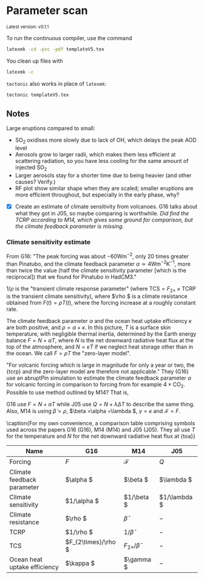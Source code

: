 # Parameter scan

<sup>Latest version: v0.1.1</sup> <!-- x-release-please-version -->

To run the continuous compiler, use the command

```bash
latexmk -cd -pvc -pdf templateV5.tex
```

You clean up files with

```bash
latexmk -c
```

`tectonic` also works in place of `latexmk`:

```bash
tectonic templateV5.tex
```

## Notes

Large eruptions compared to small:

- $\mathrm{SO_2}$ oxidises more slowly due to lack of OH, which delays the peak AOD
  level
- Aerosols grow to larger radii, which makes them less efficient at scattering
  radiation, so you have less cooling for the same amount of injected $\mathrm{SO_2}$
- Larger aerosols stay for a shorter time due to being heavier (and other causes?
  Verify.)
- RF plot show similar shape when they are scaled; smaller eruptions are more efficient
  throughout, but especially in the early phase, why?

- [x] Create an estimate of climate sensitivity from volcanoes. G16 talks about what
      they got in J05, so maybe comparing is worthwhile. _Did find the TCRP according to
      M14, which gives some ground for comparison, but the climate feedback parameter is
      missing._

### Climate sensitivity estimate

From G16: "The peak forcing was about $-60\mathrm{Wm^{-2}}$, only $20$ times greater
than Pinatubo, and the climate feedback parameter $\alpha \simeq
4\mathrm{Wm^{-2}K^{-1}}$, more than twice the value (half the climate sensitivity
parameter [which is the reciprocal]) that we found for Pinatubo in HadCM3."

$1/\rho$ is the "transient climate response parameter" (where
$\mathrm{TCS}=F_{2\times}\times \mathrm{TCRP}$ is the transient climate sensitivity),
where $\rho $ is a climate resistance obtained from $F(t)=\rho T(t)$, where the forcing
increase at a roughly constant rate.

The climate feedback parameter $\alpha$ and the ocean heat uptake efficiency $\kappa$
are both positive, and $\rho =\alpha +\kappa$. In this picture, $T$ is a surface skin
temperature, with negligible thermal inertia, determined by the Earth energy balance
$F=N+\alpha T$, where $N$ is the net downward radiative heat flux at the top of the
atmosphere, and $N=\kappa T$ if we neglect heat storage other than in the ocean. We call
$F=\rho T$ the "zero-layer model".

"For volcanic forcing which is large in magnitude for only a year or two, the {tcrp} and
the zero-layer model are therefore not applicable." They (G16) use an abruptPin
simulation to estimate the climate feedback parameter $\alpha$ for volcanic forcing in
comparison to forcing from for example $4\times \mathrm{CO_2}$. Possible to use method
outlined by M14? That is,

G16 use $F=N+\alpha T$ while J05 use $Q=N+\lambda \Delta T$ to describe the same thing.
Also, M14 is using $\tilde{\beta}=\rho$, $\beta =\alpha =\lambda $, $\gamma =\kappa$ and
$\mathcal{F}=F$.

\caption{For my own convenience, a comparison table comprising symbols used across the
papers G16 (G16), M14 (M14) and J05 (J05). They all use $T$ for the temperature and $N$
for the net downward radiative heat flux at {toa}}

| Name                         | G16                 | M14                          | J05          |
| ---------------------------- | ------------------- | ---------------------------- | ------------ |
| Forcing                      | $F$                 | $\mathcal{F}$                | $Q$          |
| Climate feedback parameter   | $\alpha $           | $\beta $                     | $\lambda $   |
| Climate sensitivity          | $1/\alpha $         | $1/\beta $                   | $1/\lambda $ |
| Climate resistance           | $\rho $             | $\tilde{\beta }$             | $-$          |
| TCRP                         | $1/\rho $           | $1/\tilde{\beta }$           | $-$          |
| TCS                          | $F_{2\times}/\rho $ | $F_{2\times}/\tilde{\beta }$ | $-$          |
| Ocean heat uptake efficiency | $\kappa $           | $\gamma $                    | $-$          |
